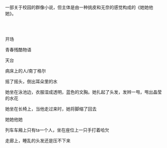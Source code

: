 一部关于校园的群像小说，但主体是由一种挑皮和无奈的感觉构成的《她她他她》。

<br/><br/>

开场

青春残酷物语

天台

病床上的人/南丁格尔

  摇了摇头，倒出耳朵里的水
  
  她坐在泳池边，衣服湿成透明，蓝色的文胸。她扎起了头发，发辫一甩，甩出晶莹的水花

她坐在长椅上，当他走过来时，她将脚缩了回去

她她他她
 
 
  列车车厢上只有ta一个人，坐在座位上一只手打着哈欠
  
  走廊上，睡乱的头发还是压不下来


